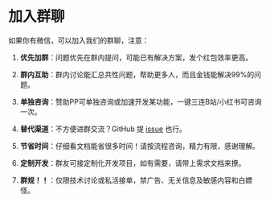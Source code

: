 # 加入群聊

如果你有微信，可以加入我们的群聊，注意：

1. **优先加群**：问题优先在群内提问，可能已有解决方案，发个红包效率更高。
2. **群内互助**：群内讨论能汇总共性问题，帮助更多人，而且金钱能解决99%的问题。
3. **单独咨询**：赞助PP可单独咨询或加速开发某功能，一键三连B站/小红书可咨询一次。
4. **替代渠道**：不方便进群交流？GitHub 提 [issue](https://github.com/Sjj1024/PakePlus/issues) 也行。
5. **节省时间**：仔细看文档能省很多时间！请按流程咨询，精力有限，感谢理解。
6. **定制开发**：群友可接定制化开发项目，如有需要，请带上需求文档来撩。
7. **群规！！**：仅限技术讨论或私活接单，禁广告、无关信息及敏感内容和白嫖怪。

   <Qun />

<script setup>
import Qun from '../components/qun.vue'
</script>
